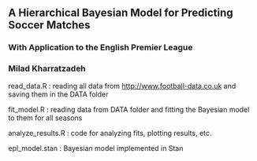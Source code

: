 ## A Hierarchical Bayesian Model for Predicting Soccer Matches

### With Application to the English Premier League

### Milad Kharratzadeh

read_data.R       : reading all data from http://www.football-data.co.uk and saving them in the DATA folder

fit_model.R       : reading data from DATA folder and fitting the Bayesian model to them for all seasons

analyze_results.R : code for analyzing fits, plotting results, etc.

epl_model.stan    : Bayesian model implemented in Stan
